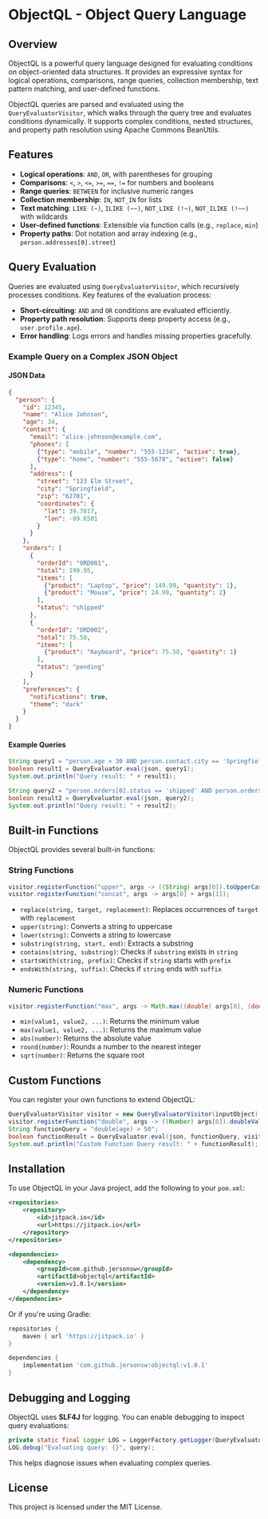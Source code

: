 # ObjectQL - Object Query Language

## Overview

ObjectQL is a powerful query language designed for evaluating conditions on object-oriented data structures. It provides an expressive syntax for logical operations, comparisons, range queries, collection membership, text pattern matching, and user-defined functions.

ObjectQL queries are parsed and evaluated using the `QueryEvaluatorVisitor`, which walks through the query tree and evaluates conditions dynamically. It supports complex conditions, nested structures, and property path resolution using Apache Commons BeanUtils.

## Features
- **Logical operations**: `AND`, `OR`, with parentheses for grouping
- **Comparisons**: `<`, `>`, `<=`, `>=`, `==`, `!=` for numbers and booleans
- **Range queries**: `BETWEEN` for inclusive numeric ranges
- **Collection membership**: `IN`, `NOT_IN` for lists
- **Text matching**: `LIKE (~)`, `ILIKE (~~)`, `NOT_LIKE (!~)`, `NOT_ILIKE (!~~)` with wildcards
- **User-defined functions**: Extensible via function calls (e.g., `replace`, `min`)
- **Property paths**: Dot notation and array indexing (e.g., `person.addresses[0].street`)

## Query Evaluation
Queries are evaluated using `QueryEvaluatorVisitor`, which recursively processes conditions. Key features of the evaluation process:

- **Short-circuiting**: `AND` and `OR` conditions are evaluated efficiently.
- **Property path resolution**: Supports deep property access (e.g., `user.profile.age`).
- **Error handling**: Logs errors and handles missing properties gracefully.

### Example Query on a Complex JSON Object
#### JSON Data
```json
{
  "person": {
    "id": 12345,
    "name": "Alice Johnson",
    "age": 34,
    "contact": {
      "email": "alice.johnson@example.com",
      "phones": [
        {"type": "mobile", "number": "555-1234", "active": true},
        {"type": "home", "number": "555-5678", "active": false}
      ],
      "address": {
        "street": "123 Elm Street",
        "city": "Springfield",
        "zip": "62701",
        "coordinates": {
          "lat": 39.7817,
          "lon": -89.6501
        }
      }
    },
    "orders": [
      {
        "orderId": "ORD001",
        "total": 199.95,
        "items": [
          {"product": "Laptop", "price": 149.99, "quantity": 1},
          {"product": "Mouse", "price": 24.99, "quantity": 2}
        ],
        "status": "shipped"
      },
      {
        "orderId": "ORD002",
        "total": 75.50,
        "items": [
          {"product": "Keyboard", "price": 75.50, "quantity": 1}
        ],
        "status": "pending"
      }
    ],
    "preferences": {
      "notifications": true,
      "theme": "dark"
    }
  }
}
```

#### Example Queries
```java
String query1 = "person.age > 30 AND person.contact.city == 'Springfield'";
boolean result1 = QueryEvaluator.eval(json, query1);
System.out.println("Query result: " + result1);

String query2 = "person.orders[0].status == 'shipped' AND person.orders[1].total < 100";
boolean result2 = QueryEvaluator.eval(json, query2);
System.out.println("Query result: " + result2);
```

## Built-in Functions
ObjectQL provides several built-in functions:

### String Functions
```java
visitor.registerFunction("upper", args -> ((String) args[0]).toUpperCase());
visitor.registerFunction("concat", args -> args[0] + args[1]);
```
- `replace(string, target, replacement)`: Replaces occurrences of `target` with `replacement`
- `upper(string)`: Converts a string to uppercase
- `lower(string)`: Converts a string to lowercase
- `substring(string, start, end)`: Extracts a substring
- `contains(string, substring)`: Checks if `substring` exists in `string`
- `startsWith(string, prefix)`: Checks if `string` starts with `prefix`
- `endsWith(string, suffix)`: Checks if `string` ends with `suffix`

### Numeric Functions
```java
visitor.registerFunction("max", args -> Math.max((double) args[0], (double) args[1]));
```
- `min(value1, value2, ...)`: Returns the minimum value
- `max(value1, value2, ...)`: Returns the maximum value
- `abs(number)`: Returns the absolute value
- `round(number)`: Rounds a number to the nearest integer
- `sqrt(number)`: Returns the square root

## Custom Functions
You can register your own functions to extend ObjectQL:
```java
QueryEvaluatorVisitor visitor = new QueryEvaluatorVisitor(inputObject);
visitor.registerFunction("double", args -> ((Number) args[0]).doubleValue() * 2);
String functionQuery = "double(age) > 50";
boolean functionResult = QueryEvaluator.eval(json, functionQuery, visitor);
System.out.println("Custom Function Query result: " + functionResult);
```

## Installation
To use ObjectQL in your Java project, add the following to your `pom.xml`:

```xml
<repositories>
    <repository>
        <id>jitpack.io</id>
        <url>https://jitpack.io</url>
    </repository>
</repositories>

<dependencies>
    <dependency>
        <groupId>com.github.jersonsw</groupId>
        <artifactId>objectql</artifactId>
        <version>v1.0.1</version>
    </dependency>
</dependencies>
```

Or if you're using Gradle:
```groovy
repositories {
    maven { url 'https://jitpack.io' }
}

dependencies {
    implementation 'com.github.jersonsw:objectql:v1.0.1'
}
```

## Debugging and Logging
ObjectQL uses **SLF4J** for logging. You can enable debugging to inspect query evaluations:
```java
private static final Logger LOG = LoggerFactory.getLogger(QueryEvaluatorVisitor.class);
LOG.debug("Evaluating query: {}", query);
```
This helps diagnose issues when evaluating complex queries.

## License
This project is licensed under the MIT License.